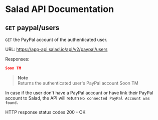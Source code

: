 # Salad API Documentation

## `GET` paypal/users
`GET` the PayPal account of the authenticated user.

URL: https://app-api.salad.io/api/v2/paypal/users

Responses:
```json
Soon TM
```

> **Note** <br>
> Returns the authenticated user's PayPal account
Soon TM

In case if the user don't have a PayPal account or have link their PayPal account to Salad, the API will return `No connected PayPal Account was found.`

HTTP response status codes
200	- OK